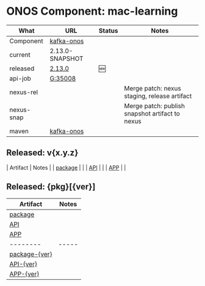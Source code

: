 ONOS Component: mac-learning
============================

| What | URL | Status | Notes |
| ---- | --- | ------ | ----- |
| Component  | [kafka-onos](https://gerrit.opencord.org/plugins/gitiles/kafka-onos) | | |
| current    | 2.13.0-SNAPSHOT | | |    
| released   | [2.13.0](https://mvnrepository.com/artifact/org.opencord/kafka-onos) | :new: | |
| api-job    | [G:35008](https://gerrit.opencord.org/c/kafka-onos/+/35008) | | |
| nexus-rel  | | | Merge patch: nexus staging, release artifact |
| nexus-snap | | | Merge patch: publish snapshot artifact to nexus |
| maven | [kafka-onos](https://mvnrepository.com/artifact/org.opencord/kafka-onos) | | | Release staged on nexus |

## Released: v{x.y.z}

| Artifact | Notes |
| [package](https://mvnrepository.com/artifact/org.opencord/{pkg}/{ver}) | |
| [API](https://mvnrepository.com/artifact/org.opencord/{pkg}-api/{ver}) | |
| [APP](https://mvnrepository.com/artifact/org.opencord/{pkg}-app/{ver}) | |


## Released: {pkg}[{ver}]

| Artifact | Notes |
| -------- | ----- |
| [package](https://mvnrepository.com/artifact/org.opencord/{pkg}) | |
| [API](https://mvnrepository.com/artifact/org.opencord/{pkg}-api) | |
| [APP](https://mvnrepository.com/artifact/org.opencord/{pkg}-app) | |
| -------- | ----- |
| [package-{ver}](https://mvnrepository.com/artifact/org.opencord/{pkg}/{ver}) | |
| [API-{ver}](https://mvnrepository.com/artifact/org.opencord/{pkg}-api/{ver}) | |
| [APP-{ver}](https://mvnrepository.com/artifact/org.opencord/{pkg}-app/{ver}) | |

